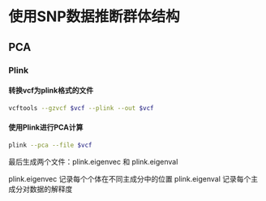 # 使用SNP数据推断群体结构

## PCA 

### Plink

#### 转换vcf为plink格式的文件

```sh
vcftools --gzvcf $vcf --plink --out $vcf
```
#### 使用Plink进行PCA计算

```sh
plink --pca --file $vcf
```
最后生成两个文件：plink.eigenvec 和 plink.eigenval

plink.eigenvec 记录每个个体在不同主成分中的位置
plink.eigenval 记录每个主成分对数据的解释度
